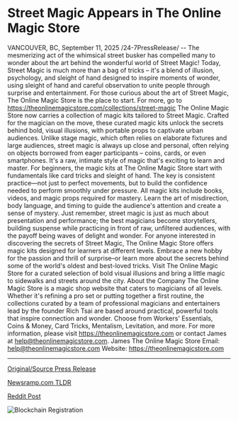# Street Magic Appears in The Online Magic Store

VANCOUVER, BC, September 11, 2025 /24-7PressRelease/ -- The mesmerizing act of the whimsical street busker has compelled many to wonder about the art behind the wonderful world of Street Magic!  Today, Street Magic is much more than a bag of tricks – it's a blend of illusion, psychology, and sleight of hand designed to inspire moments of wonder, using sleight of hand and careful observation to unite people through surprise and entertainment. For those curious about the art of Street Magic, The Online Magic Store is the place to start. For more, go to https://theonlinemagicstore.com/collections/street-magic  The Online Magic Store now carries a collection of magic kits tailored to Street Magic. Crafted for the magician on the move, these curated magic kits unlock the secrets behind bold, visual illusions, with portable props to captivate urban audiences.  Unlike stage magic, which often relies on elaborate fixtures and large audiences, street magic is always up close and personal, often relying on objects borrowed from eager participants – coins, cards, or even smartphones. It's a raw, intimate style of magic that's exciting to learn and master.  For beginners, the magic kits at The Online Magic Store start with fundamentals like card tricks and sleight of hand. The key is consistent practice—not just to perfect movements, but to build the confidence needed to perform smoothly under pressure. All magic kits include books, videos, and magic props required for mastery.  Learn the art of misdirection, body language, and timing to guide the audience's attention and create a sense of mystery. Just remember, street magic is just as much about presentation and performance; the best magicians become storytellers, building suspense while practicing in front of raw, unfiltered audiences, with the payoff being waves of delight and wonder.  For anyone interested in discovering the secrets of Street Magic, The Online Magic Store offers magic kits designed for learners at different levels. Embrace a new hobby for the passion and thrill of surprise–or learn more about the secrets behind some of the world's oldest and best-loved tricks.  Visit The Online Magic Store for a curated selection of bold visual illusions and bring a little magic to sidewalks and streets around the city.  About the Company  The Online Magic Store is a magic shop website that caters to magicians of all levels. Whether it's refining a pro set or putting together a first routine, the collections curated by a team of professional magicians and entertainers lead by the founder Rich Tsai are based around practical, powerful tools that inspire connection and wonder. Choose from Workers' Essentials, Coins & Money, Card Tricks, Mentalism, Levitation, and more.   For more information, please visit https://theonlinemagicstore.com  or contact James at help@theonlinemagicstore.com.  James The Online Magic Store Email: help@theonlinemagicstore.com Website: https://theonlinemagicstore.com 

---

[Original/Source Press Release](https://www.24-7pressrelease.com/press-release/526660/street-magic-appears-in-the-online-magic-store)
                    

[Newsramp.com TLDR](https://newsramp.com/curated-news/online-magic-store-unveils-street-magic-kits-for-urban-illusionists/617302e05040808fabfa9997f1bb391a) 

 



[Reddit Post](https://www.reddit.com/r/newsramp/comments/1ne2dxx/online_magic_store_unveils_street_magic_kits_for/) 



![Blockchain Registration](https://cdn.newsramp.app/24-7PressRelease/qrcode/259/11/elleQMSL.webp)